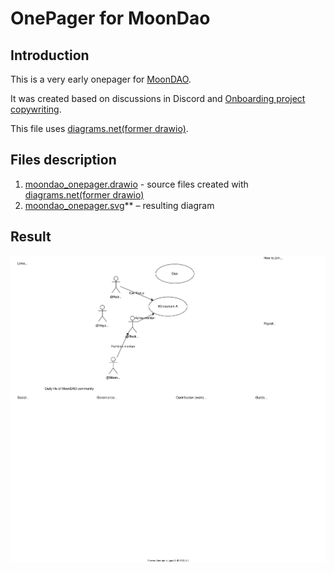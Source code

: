 # OnePager for MoonDao

## Introduction

This is a very early onepager for [MoonDAO](https://twitter.com/OfficialMoonDAO).

It was created based on discussions in Discord and [Onboarding project copywriting](https://docs.google.com/document/d/1-CFz5qIFkGV5eYsiRan5y49yKIS5MN0qeMBizcvfIA0/edit).

This file uses [diagrams.net(former drawio)](https://github.com/jgraph/drawio-desktop/releases/tag/v17.4.2).



## Files description

1. [moondao_onepager.drawio](moondao_onepager.drawio) - source files created with [diagrams.net(former drawio)](https://github.com/jgraph/drawio-desktop/releases/tag/v17.4.2)
2. [moondao_onepager.svg](moondao_onepager.svg)** – resulting diagram


## Result

![Draft diagram](moondao_onepager.svg "Draft diagram")